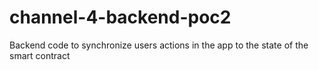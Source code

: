 # channel-4-backend-poc2
Backend code to synchronize users actions in the app to the state of the smart contract
